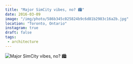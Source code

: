 ```yaml
---
title: "Major SimCity vibes, no? 🏙"
date: 2016-03-09
image: "/img/photo/586b345c025824b9c6d81b2983c16a2b.jpg"
location: "Toronto, Ontario"
instagram: true
draft: false
tags:
 - architecture
---
```


![Major SimCity vibes, no? 🏙](/img/photo/586b345c025824b9c6d81b2983c16a2b.jpg)
